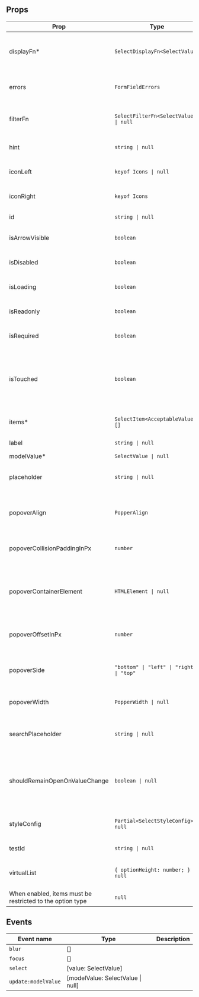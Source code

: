 <!-- This file is automatically generated, do not edit manually. -->


## Props

| Prop | Type | Description | Default |
| ---- | ---- | ----------- | ------- |
| displayFn* | `SelectDisplayFn<SelectValue>` | The display function for the selected value. |  |
| errors | `FormFieldErrors` | The errors associated with the input. | `null` |
| filterFn | `SelectFilterFn<SelectValue> \| null` | The function to filter the options. | `null` |
| hint | `string \| null` | The hint text of the input. | `null` |
| iconLeft | `keyof Icons \| null` | The left icon of the input. | `null` |
| iconRight | `keyof Icons` | The right icon of the input. | `"selectIconRight"` |
| id | `string \| null` | The id of the input. | `null` |
| isArrowVisible | `boolean` | Whether the arrow is visible. | `false` |
| isDisabled | `boolean` | Whether the input is disabled. | `false` |
| isLoading | `boolean` | Whether the input is loading. | `false` |
| isReadonly | `boolean` | Whether the input is readonly. | `false` |
| isRequired | `boolean` | Whether the input is required. | `false` |
| isTouched | `boolean` | Whether the input is touched. Used to determine if an error should be shown. | `false` |
| items* | `SelectItem<AcceptableValue>[]` | The items of the select. |  |
| label | `string \| null` | The label of the input. | `null` |
| modelValue* | `SelectValue \| null` |  |  |
| placeholder | `string \| null` | The placeholder text of the input. | `null` |
| popoverAlign | `PopperAlign` | The alignment of the popper content. | `"center"` |
| popoverCollisionPaddingInPx | `number` | The padding of the popper collision. | `0` |
| popoverContainerElement | `HTMLElement \| null` | The element to render the tooltip in. By default this is the viewport | `null` |
| popoverOffsetInPx | `number` | The offset of the popper content. | `4` |
| popoverSide | `"bottom" \| "left" \| "right" \| "top"` | The side of the trigger the tooltip should be on. | `"bottom"` |
| popoverWidth | `PopperWidth \| null` | The width of the popper. | `"anchor-width"` |
| searchPlaceholder | `string \| null` | The placeholder of the search input. | `null` |
| shouldRemainOpenOnValueChange | `boolean \| null` | Whether the select should remain open when the value changes. | `null` |
| styleConfig | `Partial<SelectStyleConfig> \| null` | The style config of the component. | `null` |
| testId | `string \| null` | The test id of the input. | `null` |
| virtualList | `{ optionHeight: number; } \| null` | Whether the select should use a virtual list.
When enabled, items must be restricted to the option type | `null` |


## Events

| Event name | Type | Description |
| ---------- | ---- | ----------- |
| `blur` | [] |  |
| `focus` | [] |  |
| `select` | [value: SelectValue] |  |
| `update:modelValue` | [modelValue: SelectValue \| null] |  |

